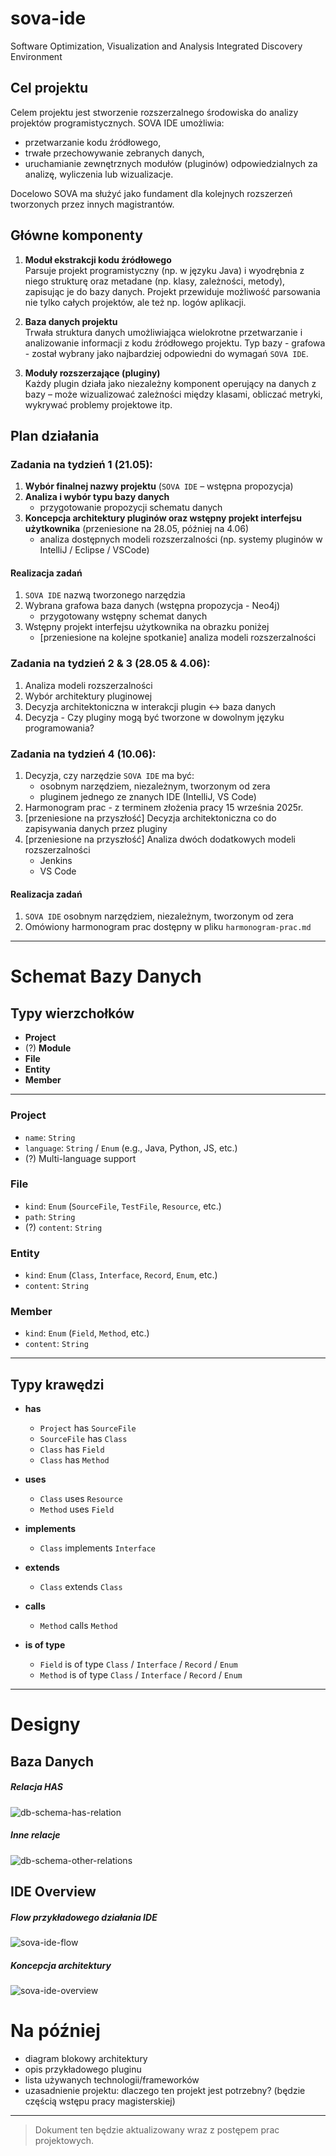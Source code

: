 # sova-ide
Software Optimization, Visualization and Analysis Integrated Discovery Environment

## Cel projektu

Celem projektu jest stworzenie rozszerzalnego środowiska do analizy projektów programistycznych.
SOVA IDE umożliwia:
- przetwarzanie kodu źródłowego,
- trwałe przechowywanie zebranych danych,
- uruchamianie zewnętrznych modułów (pluginów) odpowiedzialnych za analizę, wyliczenia lub wizualizacje.

Docelowo SOVA ma służyć jako fundament dla kolejnych rozszerzeń tworzonych przez innych magistrantów.

## Główne komponenty

1. **Moduł ekstrakcji kodu źródłowego**  
   Parsuje projekt programistyczny (np. w języku Java) i wyodrębnia z niego strukturę oraz metadane (np. klasy, zależności, metody), zapisując je do bazy danych. Projekt przewiduje możliwość parsowania nie tylko całych projektów, ale też np. logów aplikacji.

2. **Baza danych projektu**  
   Trwała struktura danych umożliwiająca wielokrotne przetwarzanie i analizowanie informacji z kodu źródłowego projektu. Typ bazy - grafowa - został wybrany jako najbardziej odpowiedni do wymagań `SOVA IDE`.

3. **Moduły rozszerzające (pluginy)**  
   Każdy plugin działa jako niezależny komponent operujący na danych z bazy – może wizualizować zależności między klasami, obliczać metryki, wykrywać problemy projektowe itp.

## Plan działania

### Zadania na tydzień 1 (21.05):

1. **Wybór finalnej nazwy projektu** (`SOVA IDE` – wstępna propozycja)
2. **Analiza i wybór typu bazy danych**  
   + przygotowanie propozycji schematu danych
3. **Koncepcja architektury pluginów oraz wstępny projekt interfejsu użytkownika** (przeniesione na 28.05, później na 4.06)
   + analiza dostępnych modeli rozszerzalności (np. systemy pluginów w IntelliJ / Eclipse / VSCode)

#### Realizacja zadań
1. `SOVA IDE` nazwą tworzonego narzędzia
2. Wybrana grafowa baza danych (wstępna propozycja - Neo4j)
   + przygotowany wstępny schemat danych
3. Wstępny projekt interfejsu użytkownika na obrazku poniżej
   + [przeniesione na kolejne spotkanie] analiza modeli rozszerzalności

### Zadania na tydzień 2 & 3 (28.05 & 4.06):
1. Analiza modeli rozszerzalności
2. Wybór architektury pluginowej
3. Decyzja architektoniczna w interakcji plugin <-> baza danych
4. Decyzja - Czy pluginy mogą być tworzone w dowolnym języku programowania?

### Zadania na tydzień 4 (10.06):
1. Decyzja, czy narzędzie `SOVA IDE` ma być:
   + osobnym narzędziem, niezależnym, tworzonym od zera
   + pluginem jednego ze znanych IDE (IntelliJ, VS Code)
2. Harmonogram prac - z terminem złożenia pracy 15 września 2025r.
3. [przeniesione na przyszłość] Decyzja architektoniczna co do zapisywania danych przez pluginy
4. [przeniesione na przyszłość] Analiza dwóch dodatkowych modeli rozszerzalności
   + Jenkins
   + VS Code

#### Realizacja zadań
1. `SOVA IDE` osobnym narzędziem, niezależnym, tworzonym od zera
2. Omówiony harmonogram prac dostępny w pliku `harmonogram-prac.md`

---

# Schemat Bazy Danych 
## Typy wierzchołków

- **Project**
- (?) **Module**
- **File**
- **Entity**
- **Member**

---

### Project
- `name`: `String`
- `language`: `String` / `Enum` (e.g., Java, Python, JS, etc.)
- (?) Multi-language support

### File
- `kind`: `Enum` (`SourceFile`, `TestFile`, `Resource`, etc.)
- `path`: `String`
- (?) `content`: `String`

### Entity
- `kind`: `Enum` (`Class`, `Interface`, `Record`, `Enum`, etc.)
- `content`: `String`

### Member
- `kind`: `Enum` (`Field`, `Method`, etc.)
- `content`: `String`

---

## Typy krawędzi

- **has**
  - `Project` has `SourceFile`
  - `SourceFile` has `Class`
  - `Class` has `Field`
  - `Class` has `Method`

- **uses**
  - `Class` uses `Resource`
  - `Method` uses `Field`

- **implements**
  - `Class` implements `Interface`

- **extends**
  - `Class` extends `Class`

- **calls**
  - `Method` calls `Method`

- **is of type**
  - `Field` is of type `Class` / `Interface` / `Record` / `Enum`
  - `Method` is of type `Class` / `Interface` / `Record` / `Enum`

---

# Designy
## Baza Danych
##### Relacja HAS
![db-schema-has-relation](https://github.com/user-attachments/assets/bcda2a24-5d69-491f-815c-9618ef40b48a)
##### Inne relacje
![db-schema-other-relations](https://github.com/user-attachments/assets/a7fa9c44-5513-4b14-ae01-9ae90cff7e4a)

## IDE Overview
##### Flow przykładowego działania IDE
![sova-ide-flow](https://github.com/user-attachments/assets/41ca5331-0d8a-4be9-8ec6-1d264a83657e)
##### Koncepcja architektury
![sova-ide-overview](https://github.com/user-attachments/assets/a70537d7-08f5-42e8-9272-faaa94d3c0fb)


# Na później

- diagram blokowy architektury
- opis przykładowego pluginu
- lista używanych technologii/frameworków
- uzasadnienie projektu: dlaczego ten projekt jest potrzebny? (będzie częścią wstępu pracy magisterskiej)

---

> Dokument ten będzie aktualizowany wraz z postępem prac projektowych.
